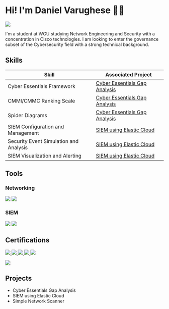 # Hi! I'm Daniel Varughese 👋🏽
<a href="https://www.linkedin.com/in/danvarughese"><img src="https://img.shields.io/badge/-LinkedIn-0072b1?&style=for-the-badge&logo=linkedin&logoColor=white" /></a>

I'm a student at WGU studying Network Engineering and Security with a concentration in Cisco technologies. I am looking to enter the governance subset of the Cybersecurity field with a strong technical background.

## Skills

| Skill                                         | Associated Project         |
|-----------------------------------------------|----------------------------|
| Cyber Essentials Framework                     | <a href="https://github.com/dan-varughese/cyberessentials">Cyber Essentials Gap Analysis|</a>|
| CMMI/CMMC Ranking Scale                        | <a href="https://github.com/dan-varughese/cyberessentials">Cyber Essentials Gap Analysis|</a>|
| Spider Diagrams                                | <a href="https://github.com/dan-varughese/cyberessentials">Cyber Essentials Gap Analysis|</a>|
| SIEM Configuration and Management              | <a href="https://github.com/dan-varughese/elasticSIEM">SIEM using Elastic Cloud|</a>|
| Security Event Simulation and Analysis         | <a href="https://github.com/dan-varughese/elasticSIEM">SIEM using Elastic Cloud|</a>|
| SIEM Visualization and Alerting                | <a href="https://github.com/dan-varughese/elasticSIEM">SIEM using Elastic Cloud|</a>|

## Tools

### Networking
<div>
    <img src="https://img.shields.io/badge/nmap-Latest-blue?style=for-the-badge&logo=nmap&logoColor=white"/>
    <img src="https://img.shields.io/badge/python-v3.12-yellow?style=for-the-badge&logo=python&logoColor=white"/>
    <!--
    <img src="https://img.shields.io/badge/-Wireshark-1679A7?&style=for-the-badge&logo=Wireshark&logoColor=white" />
    <img src="https://img.shields.io/badge/-Suricata-EF3B2D?&style=for-the-badge&logo=Suricata&logoColor=white" />
    <img src="https://img.shields.io/badge/-Zeek-777BB4?&style=for-the-badge&logo=Zeek&logoColor=white" />
    !-->
</div>

<!--
### Endpoint
<div>
    <img src="https://img.shields.io/badge/-Microsoft_Defender_for_Endpoint-00A4EF?&style=for-the-badge&logo=Microsoft&logoColor=white" />
    <img src="https://img.shields.io/badge/-Velociraptor-4B275F?&style=for-the-badge&logo=Velociraptor&logoColor=white" />
</div> !-->

### SIEM
<div>
    <img src="https://img.shields.io/badge/OS-Kali%20Linux-black?style=for-the-badge&logo=kalilinux" />
    <img src="https://img.shields.io/badge/-Elastic-005571?&style=for-the-badge&logo=Elastic&logoColor=white" />
</div>



## Certifications
<div>
    <a href="https://www.credly.com/badges/85f27c12-02fe-4905-916b-dd31da9bc26a/public_url"> <img src="https://img.shields.io/badge/-ISC2%20Certified%20in%20Cybersecurity-00552E?style=for-the-badge"/> </a>
    <a href="https://www.credly.com/badges/b34f83a9-25f6-4f24-9caf-5e953326416c/public_url"> <img src="https://img.shields.io/badge/-CompTIA%20A%2B-D22630?style=for-the-badge&logo=CompTIA&logoColor=white" /> </a>
    <a href="https://www.credly.com/badges/99b3cecc-084c-403a-a3be-7d1f42dc265f/public_url"> <img src="https://img.shields.io/badge/-CompTIA%20Cloud%2B-D22630?style=for-the-badge&logo=CompTIA&logoColor=white"/> </a>
    <a href="https://www.credly.com/badges/1056aaf3-9465-4ec1-b4fe-74a4c460e9e5/public_url"> <img src="https://img.shields.io/badge/-NIST--Cybersecurity%20Professional%20Foundation-003B64?style=for-the-badge"/> </a>
    <a href="https://1drv.ms/b/s!Ai0a7l_LbSj8qr5wQEcC0E9L2EqSkw?e=h7ItiE"> <img src="https://img.shields.io/badge/-ITIL%204%20Foundation-6C2383?style=for-the-badge" /> </a>

<a href="https://cs.lpi.org/caf/Xamman/certification/verify/LPI000617634/eq859gjudk"> <img src="https://img.shields.io/badge/-LPI%20Linux%20Essentials-FFA500?style=for-the-badge&logo=linux&logoColor=black" /> </a>

</div>

## Projects
- Cyber Essentials Gap Analysis
- SIEM using Elastic Cloud
- Simple Network Scanner
